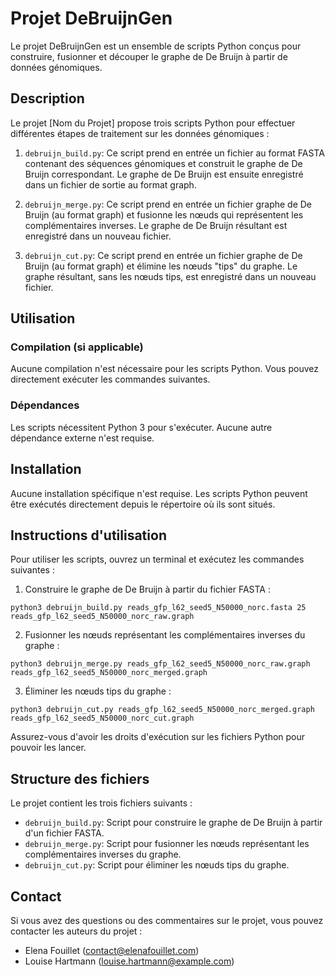 # Projet DeBruijnGen

Le projet DeBruijnGen est un ensemble de scripts Python conçus pour construire, fusionner et découper le graphe de De Bruijn à partir de données génomiques.

## Description

Le projet [Nom du Projet] propose trois scripts Python pour effectuer différentes étapes de traitement sur les données génomiques :

1. `debruijn_build.py`: Ce script prend en entrée un fichier au format FASTA contenant des séquences génomiques et construit le graphe de De Bruijn correspondant. Le graphe de De Bruijn est ensuite enregistré dans un fichier de sortie au format graph.

2. `debruijn_merge.py`: Ce script prend en entrée un fichier graphe de De Bruijn (au format graph) et fusionne les nœuds qui représentent les complémentaires inverses. Le graphe de De Bruijn résultant est enregistré dans un nouveau fichier.

3. `debruijn_cut.py`: Ce script prend en entrée un fichier graphe de De Bruijn (au format graph) et élimine les nœuds "tips" du graphe. Le graphe résultant, sans les nœuds tips, est enregistré dans un nouveau fichier.

## Utilisation

### Compilation (si applicable)

Aucune compilation n'est nécessaire pour les scripts Python. Vous pouvez directement exécuter les commandes suivantes.

### Dépendances

Les scripts nécessitent Python 3 pour s'exécuter. Aucune autre dépendance externe n'est requise.

## Installation

Aucune installation spécifique n'est requise. Les scripts Python peuvent être exécutés directement depuis le répertoire où ils sont situés.

## Instructions d'utilisation

Pour utiliser les scripts, ouvrez un terminal et exécutez les commandes suivantes :

1. Construire le graphe de De Bruijn à partir du fichier FASTA :

```python3 debruijn_build.py reads_gfp_l62_seed5_N50000_norc.fasta 25 reads_gfp_l62_seed5_N50000_norc_raw.graph```


2. Fusionner les nœuds représentant les complémentaires inverses du graphe :

```python3 debruijn_merge.py reads_gfp_l62_seed5_N50000_norc_raw.graph reads_gfp_l62_seed5_N50000_norc_merged.graph```


3. Éliminer les nœuds tips du graphe :

```python3 debruijn_cut.py reads_gfp_l62_seed5_N50000_norc_merged.graph reads_gfp_l62_seed5_N50000_norc_cut.graph```


Assurez-vous d'avoir les droits d'exécution sur les fichiers Python pour pouvoir les lancer.

## Structure des fichiers

Le projet contient les trois fichiers suivants :

- `debruijn_build.py`: Script pour construire le graphe de De Bruijn à partir d'un fichier FASTA.
- `debruijn_merge.py`: Script pour fusionner les nœuds représentant les complémentaires inverses du graphe.
- `debruijn_cut.py`: Script pour éliminer les nœuds tips du graphe.

## Contact

Si vous avez des questions ou des commentaires sur le projet, vous pouvez contacter les auteurs du projet :

- Elena Fouillet (contact@elenafouillet.com)
- Louise Hartmann (louise.hartmann@example.com)



